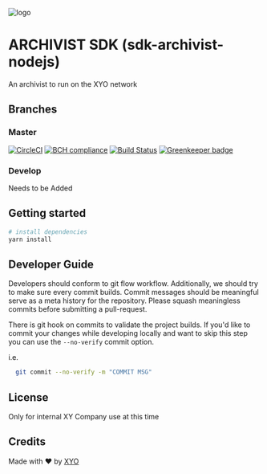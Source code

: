 [logo]: https://www.xy.company/img/home/logo_xy.png

![logo]

# ARCHIVIST SDK (sdk-archivist-nodejs)

An archivist to run on the XYO network

## Branches

### Master

[![CircleCI](https://circleci.com/gh/XYOracleNetwork/sdk-archivist-nodejs/tree/master.svg?style=svg&circle-token=bacbe80a579adde22b3fb593d41b0fc0556f2f3d)](https://circleci.com/gh/XYOracleNetwork/sdk-archivist-nodejs/tree/master)
[![BCH compliance](https://bettercodehub.com/edge/badge/XYOracleNetwork/sdk-archivist-nodejs?branch=master)](https://bettercodehub.com/results/XYOracleNetwork/sdk-archivist-nodejs)
[![Build Status](https://travis-ci.com/XYOracleNetwork/sdk-archivist-nodejs.svg?branch=master)](https://travis-ci.com/XYOracleNetwork/sdk-archivist-nodejs) [![Greenkeeper badge](https://badges.greenkeeper.io/XYOracleNetwork/sdk-archivist-nodejs.svg)](https://greenkeeper.io/)

### Develop

Needs to be Added

## Getting started

```sh
# install dependencies
yarn install
```

## Developer Guide

Developers should conform to git flow workflow. Additionally, we should try to make sure
every commit builds. Commit messages should be meaningful serve as a meta history for the
repository. Please squash meaningless commits before submitting a pull-request.

There is git hook on commits to validate the project builds. If you'd like to commit your changes
while developing locally and want to skip this step you can use the `--no-verify` commit option.

i.e.

```sh
  git commit --no-verify -m "COMMIT MSG"
```

## License

Only for internal XY Company use at this time

## Credits

Made with ❤️
by [XYO](https://xyo.network)